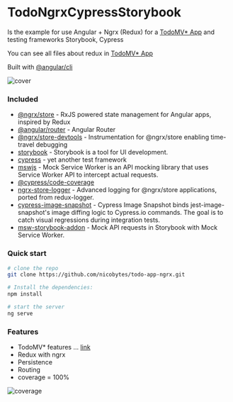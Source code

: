# TodoNgrxCypressStorybook

Is the example for use Angular + Ngrx (Redux) for a [TodoMV* App](http://todomvc.com/) and testing frameworks Storybook, Cypress

You can see all files about redux in [TodoMV* App](https://github.com/nicobytes/todo-app-ngrx/tree/master/src/redux)

Built with [@angular/cli](https://github.com/angular/angular-cli)

![cover](https://firebasestorage.googleapis.com/v0/b/todomvc-8d040.appspot.com/o/cover.png?alt=media&token=e8d4f906-4866-4b7a-a51a-f73867f985e3 "cover")


### Included
- [@ngrx/store](https://github.com/ngrx/store) - RxJS powered state management for Angular apps, inspired by Redux
- [@angular/router](https://github.com/angular/angular) - Angular Router
- [@ngrx/store-devtools](https://github.com/ngrx/store-devtools) - Instrumentation for @ngrx/store enabling time-travel debugging
- [storybook](https://storybook.js.org/docs/angular/get-started/introduction) - Storybook is a tool for UI development.
- [cypress](https://www.cypress.io/features) - yet another test framework
- [mswjs](https://mswjs.io/docs/) - Mock Service Worker is an API mocking library that uses Service Worker API to intercept actual requests.
- [@cypress/code-coverage](https://docs.cypress.io/guides/tooling/code-coverage#Introduction)
- [ngrx-store-logger](https://www.npmjs.com/package/ngrx-store-logger) - Advanced logging for @ngrx/store applications, ported from redux-logger.
- [cypress-image-snapshot](https://github.com/jaredpalmer/cypress-image-snapshot) - Cypress Image Snapshot binds jest-image-snapshot's image diffing logic to Cypress.io commands. The goal is to catch visual regressions during integration tests.
- [msw-storybook-addon](https://storybook.js.org/addons/msw-storybook-addon) - Mock API requests in Storybook with Mock Service Worker.
### Quick start

```bash
# clone the repo
git clone https://github.com/nicobytes/todo-app-ngrx.git

# Install the dependencies:
npm install

# start the server
ng serve
```

### Features

- TodoMV* features ... [link](https://github.com/tastejs/todomvc/blob/master/app-spec.md#functionality)
- Redux with ngrx
- Persistence
- Routing
- coverage = 100% 

![coverage](https://firebasestorage.googleapis.com/v0/b/todomvc-8d040.appspot.com/o/coverage.png?alt=media&token=e4e0ab21-51f3-4959-8969-381f8a081944 "coverage")

